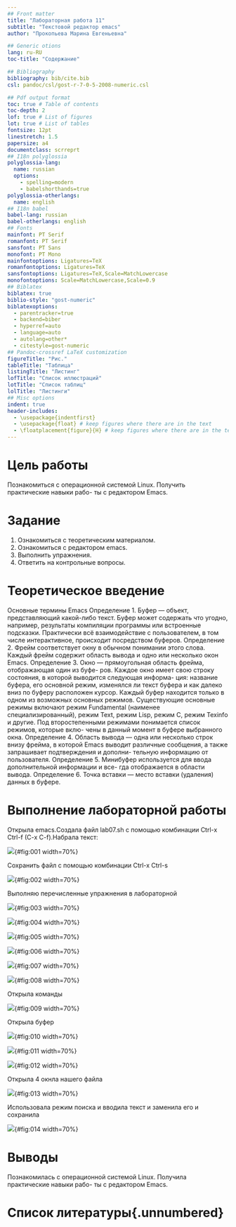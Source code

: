 ```yaml
---
## Front matter
title: "Лабораторная работа 11"
subtitle: "Текстовой редактор emacs"
author: "Прокопьева Марина Евгеньевна"

## Generic otions
lang: ru-RU
toc-title: "Содержание"

## Bibliography
bibliography: bib/cite.bib
csl: pandoc/csl/gost-r-7-0-5-2008-numeric.csl

## Pdf output format
toc: true # Table of contents
toc-depth: 2
lof: true # List of figures
lot: true # List of tables
fontsize: 12pt
linestretch: 1.5
papersize: a4
documentclass: scrreprt
## I18n polyglossia
polyglossia-lang:
  name: russian
  options:
	- spelling=modern
	- babelshorthands=true
polyglossia-otherlangs:
  name: english
## I18n babel
babel-lang: russian
babel-otherlangs: english
## Fonts
mainfont: PT Serif
romanfont: PT Serif
sansfont: PT Sans
monofont: PT Mono
mainfontoptions: Ligatures=TeX
romanfontoptions: Ligatures=TeX
sansfontoptions: Ligatures=TeX,Scale=MatchLowercase
monofontoptions: Scale=MatchLowercase,Scale=0.9
## Biblatex
biblatex: true
biblio-style: "gost-numeric"
biblatexoptions:
  - parentracker=true
  - backend=biber
  - hyperref=auto
  - language=auto
  - autolang=other*
  - citestyle=gost-numeric
## Pandoc-crossref LaTeX customization
figureTitle: "Рис."
tableTitle: "Таблица"
listingTitle: "Листинг"
lofTitle: "Список иллюстраций"
lotTitle: "Список таблиц"
lolTitle: "Листинги"
## Misc options
indent: true
header-includes:
  - \usepackage{indentfirst}
  - \usepackage{float} # keep figures where there are in the text
  - \floatplacement{figure}{H} # keep figures where there are in the text
---
```


# Цель работы

Познакомиться с операционной системой Linux. Получить практические навыки рабо-
ты с редактором Emacs.

# Задание

1. Ознакомиться с теоретическим материалом.
2. Ознакомиться с редактором emacs.
3. Выполнить упражнения.
4. Ответить на контрольные вопросы.

# Теоретическое введение

Основные термины Emacs
Определение 1. Буфер — объект, представляющий какой-либо текст.
Буфер может содержать что угодно, например, результаты компиляции программы
или встроенные подсказки. Практически всё взаимодействие с пользователем, в том
числе интерактивное, происходит посредством буферов.
Определение 2. Фрейм соответствует окну в обычном понимании этого слова. Каждый
фрейм содержит область вывода и одно или несколько окон Emacs.
Определение 3. Окно — прямоугольная область фрейма, отображающая один из буфе-
ров.
Каждое окно имеет свою строку состояния, в которой выводится следующая информа-
ция: название буфера, его основной режим, изменялся ли текст буфера и как далеко вниз
по буферу расположен курсор. Каждый буфер находится только в одном из возможных
основных режимов. Существующие основные режимы включают режим Fundamental
(наименее специализированный), режим Text, режим Lisp, режим С, режим Texinfo
и другие. Под второстепенными режимами понимается список режимов, которые вклю-
чены в данный момент в буфере выбранного окна.
Определение 4. Область вывода — одна или несколько строк внизу фрейма, в которой
Emacs выводит различные сообщения, а также запрашивает подтверждения и дополни-
тельную информацию от пользователя.
Определение 5. Минибуфер используется для ввода дополнительной информации и все-
гда отображается в области вывода.
Определение 6. Точка вставки — место вставки (удаления) данных в буфере.


# Выполнение лабораторной работы

Открыла emacs.Создала файл lab07.sh с помощью комбинации Ctrl-x Ctrl-f (C-x C-f).Набрала текст:

![](image/01.png){#fig:001 width=70%}

Сохранить файл с помощью комбинации Ctrl-x Ctrl-s 

![](image/02.png){#fig:002 width=70%}

Выполняю перечисленные упражнения в лабораторной 

![](image/03.png){#fig:003 width=70%}

![](image/04.png){#fig:004 width=70%}

![](image/05.png){#fig:005 width=70%}

![](image/06.png){#fig:006 width=70%}

![](image/07.png){#fig:007 width=70%}

![](image/08.png){#fig:008 width=70%}

Открыла команды 

![](image/09.png){#fig:009 width=70%}

Открыла буфер

![](image/10.png){#fig:010 width=70%}

![](image/11.png){#fig:011 width=70%}

![](image/12.png){#fig:012 width=70%}

Открыла 4 окнла нашего файла

![](image/13.png){#fig:013 width=70%}

Использовала режим поиска и вводила текст и заменила его и сохранила

![](image/14.png){#fig:014 width=70%}

# Выводы

Познакомилась с операционной системой Linux. Получила практические навыки рабо-
ты с редактором Emacs.

# Список литературы{.unnumbered}

